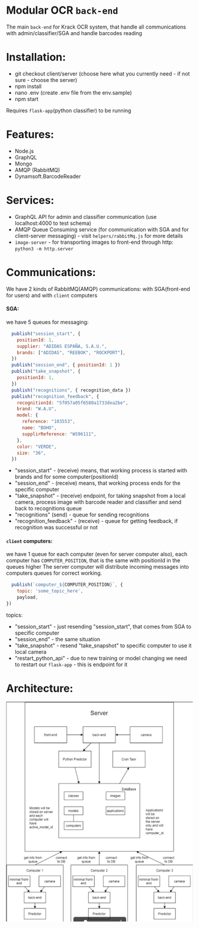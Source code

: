 # Modular OCR `back-end`

The main `back-end` for Krack OCR system, that handle all communications with admin/classifier/SGA and handle barcodes reading

# Installation:
- git checkout client/server (choose here what you currently need - if not sure - choose the server)
- npm install
- nano .env (create .env file from the env.sample)
- npm start

Requires `flask-app`(python classifier) to be running

# Features:
- Node.js
- GraphQL
- Mongo
- AMQP (RabbitMQ)
- Dynamsoft.BarcodeReader

# Services:
- GraphQL API for admin and classifier communication (use localhost:4000 to test schema)
- AMQP Queue Consuming service (for communication with SGA and for client-server messaging) - 
  visit `helpers/rabbitMq.js` for more details
- `image-server` - for transporting images to front-end through http: `python3 -m http.server`

# Communications:

We have 2 kinds of RabbitMQ(AMQP) communications: with SGA(front-end for users) and with `client` computers

#### SGA:

we have 5 queues for messaging:
```javascript
  publish("session_start", {
    positionId: 1,
    supplier: "ADIDAS ESPAÑA, S.A.U.",
    brands: ["ADIDAS", "REEBOK", "ROCKPORT"],
  })
  publish("session_end", { positionId: 1 })
  publish("take_snapshot", {
    positionId: 1,
  })
  publish("recognitions", { recognition_data })
  publish("recognition_feedback", {
    recognitionId: "5f057a05f6580a1733dea2be",
    brand: "W.A.U",
    model: {
      reference: "103553",
      name: "BOHO",
      supplirReference: "WS96111",
    },
    color: "VERDE",
    size: "36",
  })
```
- "session_start" - (receive) means, that working process is started with brands and for some computer(positionId)
- "session_end" - (receive) means, that working process ends for the specific computer
- "take_snapshot" - (receive) endpoint, for taking snapshot from a local camera, process image with barcode reader 
  and classifier and send back to recognitions queue
- "recognitions" (send) - queue for sending recognitions
- "recognition_feedback" - (receive) - queue for getting feedback, if recognition was successful or not

#### `client` computers:

we have 1 queue for each computer (even for server computer also), each computer has `COMPUTER_POSITION`,
that is the same with positionId in the queues higher
The server computer will distribute incoming messages into computers queues for correct working.

```javascript
  publish(`computer_${COMPUTER_POSITION}`, { 
    topic: 'some_topic_here',
    payload,
})
```

topics:
- "session_start" - just resending "session_start", that comes from SGA to specific computer
- "session_end" - the same situation
- "take_snapshot" - resend "take_snapshot" to specific computer to use it local camera
- "restart_python_api" - due to new training or model changing we need to restart our `flask-app` - this is endpoint for it

# Architecture:

![img.png](examples/client-server.png)
